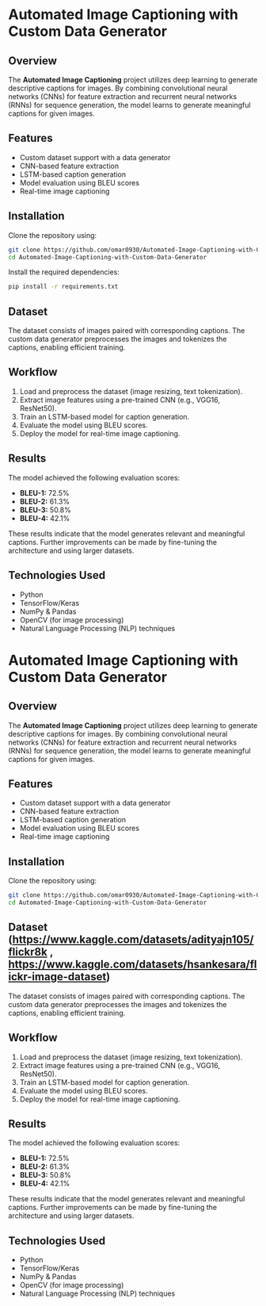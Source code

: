 # Automated Image Captioning with Custom Data Generator

## Overview
The **Automated Image Captioning** project utilizes deep learning to generate descriptive captions for images. By combining convolutional neural networks (CNNs) for feature extraction and recurrent neural networks (RNNs) for sequence generation, the model learns to generate meaningful captions for given images.

## Features
- Custom dataset support with a data generator
- CNN-based feature extraction
- LSTM-based caption generation
- Model evaluation using BLEU scores
- Real-time image captioning

## Installation
Clone the repository using:
```bash
git clone https://github.com/omar0930/Automated-Image-Captioning-with-Custom-Data-Generator.git
cd Automated-Image-Captioning-with-Custom-Data-Generator
```

Install the required dependencies:
```bash
pip install -r requirements.txt
```

## Dataset
The dataset consists of images paired with corresponding captions. The custom data generator preprocesses the images and tokenizes the captions, enabling efficient training.

## Workflow
1. Load and preprocess the dataset (image resizing, text tokenization).
2. Extract image features using a pre-trained CNN (e.g., VGG16, ResNet50).
3. Train an LSTM-based model for caption generation.
4. Evaluate the model using BLEU scores.
5. Deploy the model for real-time image captioning.

## Results
The model achieved the following evaluation scores:
- **BLEU-1:** 72.5%
- **BLEU-2:** 61.3%
- **BLEU-3:** 50.8%
- **BLEU-4:** 42.1%

These results indicate that the model generates relevant and meaningful captions. Further improvements can be made by fine-tuning the architecture and using larger datasets.

## Technologies Used
- Python
- TensorFlow/Keras
- NumPy & Pandas
- OpenCV (for image processing)
- Natural Language Processing (NLP) techniques
# Automated Image Captioning with Custom Data Generator

## Overview
The **Automated Image Captioning** project utilizes deep learning to generate descriptive captions for images. By combining convolutional neural networks (CNNs) for feature extraction and recurrent neural networks (RNNs) for sequence generation, the model learns to generate meaningful captions for given images.

## Features
- Custom dataset support with a data generator
- CNN-based feature extraction
- LSTM-based caption generation
- Model evaluation using BLEU scores
- Real-time image captioning

## Installation
Clone the repository using:
```bash
git clone https://github.com/omar0930/Automated-Image-Captioning-with-Custom-Data-Generator.git
cd Automated-Image-Captioning-with-Custom-Data-Generator
```


## Dataset (https://www.kaggle.com/datasets/adityajn105/flickr8k , https://www.kaggle.com/datasets/hsankesara/flickr-image-dataset)
The dataset consists of images paired with corresponding captions. The custom data generator preprocesses the images and tokenizes the captions, enabling efficient training.

## Workflow
1. Load and preprocess the dataset (image resizing, text tokenization).
2. Extract image features using a pre-trained CNN (e.g., VGG16, ResNet50).
3. Train an LSTM-based model for caption generation.
4. Evaluate the model using BLEU scores.
5. Deploy the model for real-time image captioning.

## Results
The model achieved the following evaluation scores:
- **BLEU-1:** 72.5%
- **BLEU-2:** 61.3%
- **BLEU-3:** 50.8%
- **BLEU-4:** 42.1%

These results indicate that the model generates relevant and meaningful captions. Further improvements can be made by fine-tuning the architecture and using larger datasets.

## Technologies Used
- Python
- TensorFlow/Keras
- NumPy & Pandas
- OpenCV (for image processing)
- Natural Language Processing (NLP) techniques
